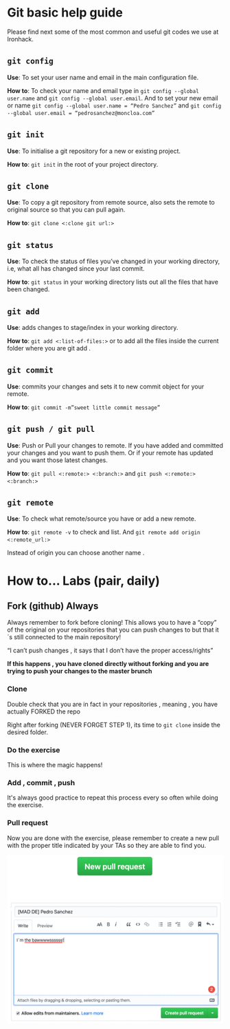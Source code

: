 # Git basic help guide

Please find next some of the most common and useful git codes we use at Ironhack.

## `git config`

**Use**: To set your user name and email in the main
configuration file.

**How to**: To check your name and email type in `git config --global user.name` and `git config --global user.email`. And to set your new email or name `git config --global user.name = “Pedro Sanchez”` and `git config --global user.email =
“pedrosanchez@moncloa.com”`

## `git init`

**Use**: To initialise a git repository for a new or
existing project.

**How to**: `git init` in the root of your project directory.

## `git clone`

**Use**: To copy a git repository from remote source,
also sets the remote to original source so that you can pull again.

**How to**: `git clone <:clone git url:>`

## `git status`

**Use**: To check the status of files you’ve changed in
your working directory, i.e, what all has changed
since your last commit.

**How to**: `git status` in your working directory lists
out all the files that have been changed.

## `git add`

**Use**: adds changes to stage/index in your working directory.

**How to**: `git add <:list-of-files:>` or to add all the files inside the current folder where you are git
add .

## `git commit`

**Use**: commits your changes and sets it to new commit object for your remote.

**How to**: `git commit -m”sweet little commit message”`

## `git push / git pull`

**Use**: Push or Pull your changes to remote. If you
have added and committed your changes and you
want to push them. Or if your remote has updated
and you want those latest changes.

**How to**: `git pull <:remote:> <:branch:>` and `git
push <:remote:> <:branch:>`

## `git remote`

**Use**: To check what remote/source you have or
add a new remote.

**How to**: `git remote -v` to check and list. And `git
remote add origin <:remote_url:>`

Instead of origin you can choose another name .

# How to... Labs (pair, daily)

## Fork (github) Always

Always remember to fork before cloning! This
allows you to have a “copy” of the original on your
repositories that you can push changes to but that it
´s still connected to the main repository!

“I can’t push changes , it says that I don’t have the
proper access/rights”

**If this happens , you have cloned directly without
forking and you are trying to push your changes to the master brunch**

### Clone

Double check that you are in fact in your
repositories , meaning , you have actually FORKED
the repo

Right after forking (NEVER FORGET STEP 1), its
time to `git clone` inside the desired folder.

### Do the exercise

This is where the magic happens!

### Add , commit , push

It's always good practice to repeat this process every so often while doing the exercise.

### Pull request

Now you are done with the exercise, please remember to create a new pull with the proper title indicated by your TAs so they are able to find you.

![alt text](https://github.com/webmad1019-1/git-basic-help-guide/blob/master/img/PR1.png?raw=true "Logo Title Text 1")
